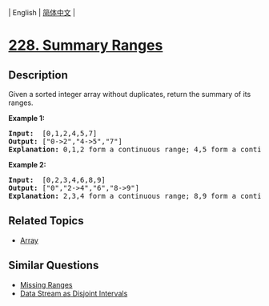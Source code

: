 
| English | [简体中文](README.md) |

# [228. Summary Ranges](https://leetcode-cn.com/problems/summary-ranges/)

## Description

<p>Given a sorted integer array without duplicates, return the summary of its ranges.</p>

<p><b>Example 1:</b></p>

<pre>
<b>Input:</b>  [0,1,2,4,5,7]
<b>Output:</b> [&quot;0-&gt;2&quot;,&quot;4-&gt;5&quot;,&quot;7&quot;]
<strong>Explanation: </strong>0,1,2 form a continuous range;&nbsp;4,5 form a continuous range.
</pre>

<p><b>Example 2:</b></p>

<pre>
<b>Input:</b>  [0,2,3,4,6,8,9]
<b>Output:</b> [&quot;0&quot;,&quot;2-&gt;4&quot;,&quot;6&quot;,&quot;8-&gt;9&quot;]
<strong>Explanation: </strong>2,3,4 form a continuous range;&nbsp;8,9 form a continuous range.
</pre>


## Related Topics

- [Array](https://leetcode-cn.com/tag/array)

## Similar Questions

- [Missing Ranges](../missing-ranges/README_EN.md)
- [Data Stream as Disjoint Intervals](../data-stream-as-disjoint-intervals/README_EN.md)
